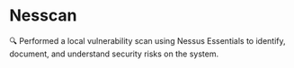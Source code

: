 # Nesscan
🔍 Performed a local vulnerability scan using Nessus Essentials to identify, document, and understand security risks on the system.
